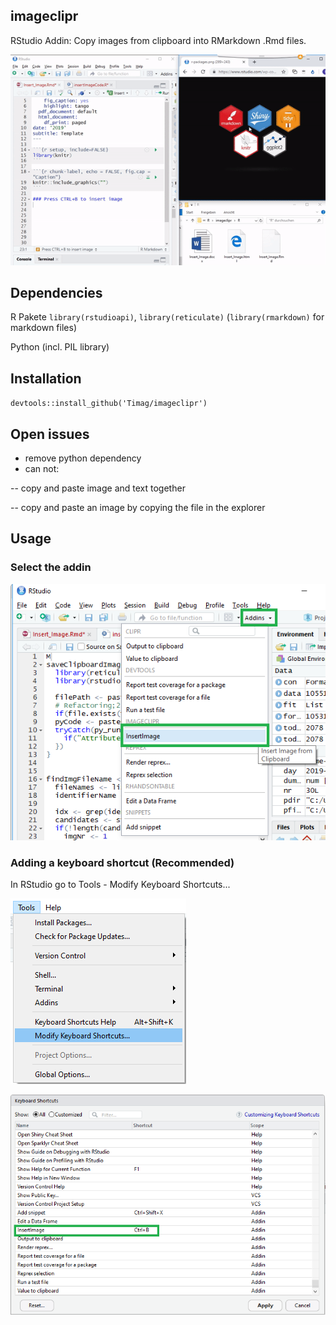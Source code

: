 ## imageclipr
RStudio Addin: Copy images from clipboard into RMarkdown .Rmd files.

![Usage of imageclipr](usage.gif)

## Dependencies
R Pakete `library(rstudioapi)`, `library(reticulate)` (`library(rmarkdown)` for markdown files)

Python (incl. PIL library)

## Installation
`devtools::install_github('Timag/imageclipr')`

## Open issues
- remove python dependency
- can not: 

-- copy and paste image and text together

-- copy and paste an image by copying the file in the explorer

## Usage

### Select the addin
![Addin selection](clipboardImage_5.png)

### Adding a keyboard shortcut (Recommended)
In RStudio go to Tools - Modify Keyboard Shortcuts...

![Find Shortcuts](clipboardImage_1.png)

![Modify Shortcuts](clipboardImage_2.png)


